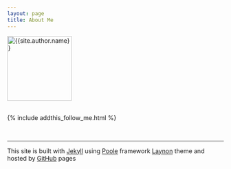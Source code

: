 ```yaml
---
layout: page
title: About Me
---
```


<div itemscope itemtype="http://schema.org/Person">
<img  itemprop="image" src="{{ site.baseurl }}assets/images/profile.png" alt="{{site.author.name}}" height="150px" width="150px" />


</div>
<br/>

{% include addthis_follow_me.html %}

<br/>
<div class="post-date" id="ga-pageviews"></div>

---
This site is built with [Jekyll](http://jekyllrb.com/) using [Poole](http://getpoole.com/) framework [Laynon](http://lanyon.getpoole.com/) theme and hosted by [GitHub](https://github.com) pages 
